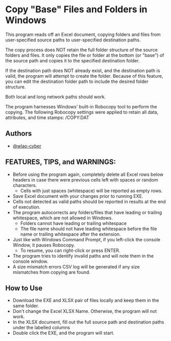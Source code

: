 
# Copy "Base" Files and Folders in Windows

This program reads off an Excel document, copying folders and files from user-specified source paths to user-specified destination paths.

The copy process does NOT retain the full folder structure of the source folders and files. It only copies the file or folder at the bottom (or "base") of the source path and copies it to the specified destination folder.

If the destination path does NOT already exist, and the destination path is valid, the program will attempt to create the folder. Because of this feature, you can edit the destination folder path to include the desired folder structure.

Both local and long network paths should work.

The program harnesses Windows' built-in Robocopy tool to perform the copying. The following Robocopy settings were applied to retain all data, attributes, and time stamps: 
/COPY:DAT

## Authors

- [@wlao-cyber](https://github.com/wlao-cyber)


## FEATURES, TIPS, and WARNINGS:

- Before using the program again, completely delete all Excel rows below headers in case there were previous cells left with spaces or random characters.
    - Cells with just spaces (whitespace) will be reported as empty rows.
- Save Excel document with your changes prior to running EXE.
- Cells not detected as valid paths should be reported in results at the end of execution.
- The program autocorrects any folders/files that have leading or trailing whitespace, which are not allowed in Windows.
    - Folders cannot have leading or trailing whitespace
    - The file name should not have leading whitespace before the file name or trailing whitespace after the extension.
- Just like with Windows Command Prompt, if you left-click the console Window, it pauses Robocopy.
    - To resume, you can right-click or press ENTER.
- The program tries to identify invalid paths and will note them in the console window.
- A size mismatch errors CSV log will be generated if any size mismatches from copying are found.

## How to Use

- Download the EXE and XLSX pair of files locally and keep them in the same folder.
- Don't change the Excel XLSX Name. Otherwise, the program will not work.
- In the XLSX document, fill out the full source path and destination paths under the labelled columns
- Double click the EXE, and the program will start.
